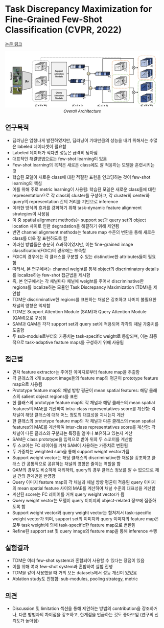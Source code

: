 # Task Discrepancy Maximization for Fine-Grained Few-Shot Classification (CVPR, 2022)

[논문 링크](https://openaccess.thecvf.com/content/CVPR2022/html/Lee_Task_Discrepancy_Maximization_for_Fine-Grained_Few-Shot_Classification_CVPR_2022_paper.html)

<p align="center">
    <img width="600" alt='fig1' src="../img/lee2022task.png?raw=true"></br>
    <em><font size=2>Overall Architecture</font></em>
</p>

## 연구목적
- 딥러닝은 엄청나게 발전하였지만, 딥러닝이 기대만큼의 성능을 내기 위해서는 수많은 labeled 데이터셋이 필요함 
- Labeled 데이터가 적다면 성능은 급격히 낮아짐 
- 대표적인 해결방법으로는 few-shot learning이 있음 
- Few-shot learning의 목적은 새로운 class에도 잘 적응하는 모델을 훈련시키는 것 
- 학습된 모델이 새로운 class에 대한 적절한 표현을 인코딩하는 것이 few-shot learning의 핵심 
- 이를 위해 주로 metric learning이 사용됨: 학습된 모델은 새로운 class들에 대한 representation으로 각 class의 cluster를 구성하고, 각 cluster의 center와 query의 representation 간의 거리를 기반으로 inference 
- 이러한 방식의 효과를 강화하기 위해 task-dynamic feature alignment strategies이 사용됨 
- 이 중 spatial alignment methods는 support set과 query set의 object location 차이로 인한 degradation을 해결하기 위해 제안됨 
- 반면 channel alignment methods는 feature map 수준의 변환을 통해 새로운 class를 더욱 잘 표현하도록 함 
- 이러한 방법들은 충분히 효과적이었지만, 이는 fine-grained image classification(FGIC)의 경우에는 부족함 
- FGIC의 경우에는 각 클래스를 구분할 수 있는 distinctive한 attributes들이 필요함 
- 따라서, 본 연구에서는 channel weight를 통해 object의 discriminatory details를 localize하는 few-shot 접근법을 제시함 
- 즉, 본 연구에서는 각 채널마다 채널에 weight를 주어서 discriminative한 regions를 localize하는 모듈인 Task Discrepancy Maximization (TDM)을 제안함 
- TDM은 discriminative한 regions를 표현하는 채널은 강조하고 나머지 불필요한 채널의 영향은 억제함 
- TDM은 Support Attention Module (SAM)과 Query Attention Module (QAM)으로 구성됨 
- SAM과 QAM은 각각 support set과 query set에 적용되어 각각의 채널 가중치를 도출함 
- 두 sub-module로부터의 가중치는 task-specific weight로 통합되며, 이는 최종적으로 task-adaptive feature maps를 구성하기 위해 사용됨 

## 접근법
- 먼저 feature extractor는 주어진 이미지로부터 feature map을 추출함 
- 각 클래스의 k개 support image들의 feature map의 평균이 prototype feature map으로 사용됨 
- Prototype feature map의 채널 방향 평균이 mean spatial features: 해당 클래스의 salient object regions를 표현 
- 한 클래스의 prototype feature map의 각 채널과 해당 클래스의 mean spatial features의 MAE를 계산하여 intra-class representatives score를 계산함: 각 채널이 해당 클래스에 대해 어느 정도의 대표성을 지니는지 계산 
- 한 클래스의 prototype feature map의 각 채널과 다른 클래스의 mean spatial features의 MAE를 계산하여 inter-class representatives score를 계산함: 각 채널이 다른 클레스와 구분되는 특징을 얼마나 보유하고 있는지 계산 
- SAM은 class prototype을 입력으로 받아 위의 두 스코어를 계산함 
- 두 스코어는 FC 레이어를 거쳐 SAM이 사용하는 가중치로 변환됨 
- 두 가중치는 weighted sum을 통해 support weight vector가됨 
- Support weight vector는 해당 클래스의 discriminative한 채널을 강조하고 클래스 간 공통적으로 공유하는 채널의 영향은 줄이는 역할을 함 
- QAM의 경우도 비슷하게 처리하되, query의 경우 클래스 정보를 알 수 없으므로 채널 간의 관계만을 반영함 
- Query 이미지 feature map의 각 채널과 채널 방향 평균이 적용된 query 이미지의 mean spatial feature 사이의 MAE를 계산하여 채널 수준의 대표성을 계산함 
- 계산된 score는 FC 레이어를 거쳐 query weight vector가 됨 
- Query weight vector는 모델이 query 이미지의 object-related 정보에 집중하도록 함 
- Support weight vector와 query weight vector는 합쳐져서 task-specific weight vector가 되며, support set의 이미지와 query 이미지의 feature map은 모두 task weight에 의해 task-specific한 feature map으로 변환됨 
- Refine된 support set 및 query image의 feature map을 통해 inference 수행 

## 실험결과
- TDM은 여러 few-shot system과 혼합되어 사용할 수 있다는 장점이 있음 
- 이를 위해 여러 few-shot system과 혼합하여 실험 진행 
- TDM을 같이 사용했을 때 거의 모든 datasets에서 성능 개선이 있었음 
- Ablation study도 진행함: sub-modules, pooling strategy, metric 

## 의견
- Discussion 및 limitation 섹션을 통해 제안하는 방법의 contribution을 강조하거나, 다른 방법과의 차이점을 강조하고, 한계점을 언급하는 것도 좋아보임 (연구의 신뢰도가 높아짐) 
